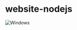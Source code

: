 # website-nodejs
![Windows](https://user-images.githubusercontent.com/40966311/82736242-9560d980-9cfe-11ea-8b3c-613cfe8eefc8.jpg)
